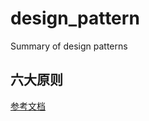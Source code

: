 # design_pattern
Summary of design patterns

## 六大原则
[参考文档](https://www.cnblogs.com/dolphin0520/p/3919839.html)
